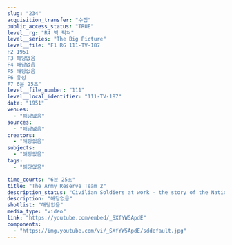 ```yaml
---
slug: "234"
acquisition_transfer: "수집"
public_access_status: "TRUE"
level__rg: "R4 빅 픽쳐"
level__series: "The Big Picture"
level__file: "F1 RG 111-TV-187
F2 1951
F3 해당없음
F4 해당없음
F5 해당없음
F6 유성
F7 6분 25초"
level__file_number: "111"
level__local_identifier: "111-TV-187"
date: "1951"
venues: 
  - "해당없음"
sources: 
  - "해당없음"
creators: 
  - "해당없음"
subjects: 
  - "해당없음"
tags: 
  - "해당없음"

time_courts: "6분 25초"
title: "The Army Reserve Team 2"
description_status: "Civilian Soldiers at work - the story of the National Guard, Organized Reserves and the Reserve Officer Training Corps(R.O.T.C.)."
description: "해당없음"
shotlist: "해당없음"
media_type: "video"
link: "https://youtube.com/embed/_SXfYW5ApdE"
components: 
  - "https://img.youtube.com/vi/_SXfYW5ApdE/sddefault.jpg"
---
```

